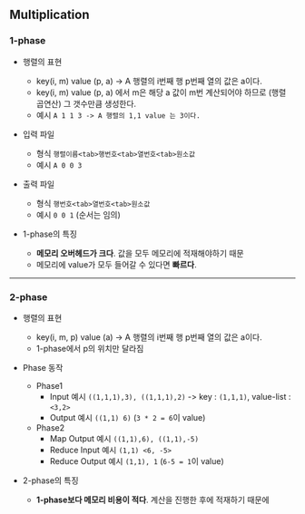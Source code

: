 ## Multiplication
### 1-phase
+ 행렬의 표현

    + key(i, m) value (p, a) -> A 행렬의 i번째 행 p번째 열의 값은 a이다.
    + key(i, m) value (p, a) 에서 m은 해당 a 값이 m번 계산되어야 하므로 (행렬 곱연산) 그 갯수만큼 생성한다.
    + 예시 `A 1 1 3 -> A 행렬의 1,1 value 는 3이다. `

+ 입력 파일
    + 형식 `행렬이름<tab>행번호<tab>열번호<tab>원소값`
    + 예시 `A 0 0 3`

+ 출력 파일

    + 형식 `행번호<tab>열번호<tab>원소값`
    + 예시 `0 0 1` (순서는 임의)

+ 1-phase의 특징
    + **메모리 오버헤드가 크다**. 값을 모두 메모리에 적재해야하기 때문
    + 메모리에 value가 모두 들어갈 수 있다면 **빠르다**.

---
### 2-phase

+ 행렬의 표현

    + key(i, m, p) value (a) -> A 행렬의 i번째 행 p번째 열의 값은 a이다.
    + 1-phase에서 p의 위치만 달라짐

+ Phase 동작
    + Phase1
        + Input 예시 `((1,1,1),3), ((1,1,1),2)` -> key : `(1,1,1)`, value-list : `<3,2>`
        + Output 예시 `((1,1) 6)` (`3 * 2 = 6`이 value)
    + Phase2
        + Map Output 예시 `((1,1),6), ((1,1),-5)`
        + Reduce Input 예시 `(1,1) <6, -5>`
        + Reduce Output 예시 `(1,1), 1` (`6-5 = 1`이 value)

+ 2-phase의 특징
    + **1-phase보다 메모리 비용이 적다**. 계산을 진행한 후에 적재하기 때문에

